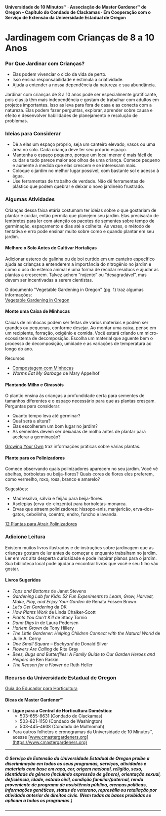 #### Universidade de 10 Minutos™ · Associação de Master Gardener™ de Oregon – Capítulo do Condado de Clackamas · Em Cooperação com o Serviço de Extensão da Universidade Estadual de Oregon

# Jardinagem com Crianças de 8 a 10 Anos

### Por Que Jardinar com Crianças?

- Elas podem vivenciar o ciclo da vida de perto.
- Isso ensina responsabilidade e estimula a criatividade.
- Ajuda a entender a nossa dependência da natureza e sua abundância.

Jardinar com crianças de 8 a 10 anos pode ser especialmente gratificante, pois elas já têm mais independência e gostam de trabalhar com adultos em projetos importantes. Isso as leva para fora de casa e as conecta com a natureza. Elas podem fazer perguntas, explorar, aprender sobre causa e efeito e desenvolver habilidades de planejamento e resolução de problemas.

### Ideias para Considerar

- Dê a elas um espaço próprio, seja um canteiro elevado, vasos ou uma área no solo. Cada criança deve ter seu próprio espaço.
- Mantenha o espaço pequeno, porque um local menor é mais fácil de cuidar e tudo parece maior aos olhos de uma criança. Comece pequeno e aumente à medida que elas crescem e se interessam mais.
- Coloque o jardim no melhor lugar possível, com bastante sol e acesso à água.
- Use ferramentas de trabalho de verdade. Não dê ferramentas de plástico que podem quebrar e deixar o novo jardineiro frustrado.

### Algumas Atividades

Crianças dessa faixa etária costumam ter ideias sobre o que gostariam de plantar e cuidar, então permita que planejem seu jardim. Elas precisarão de lembretes para ler com atenção os pacotes de sementes sobre tempo de germinação, espaçamento e dias até a colheita. Às vezes, o método de tentativa e erro pode ensinar muito sobre como e quando plantar em seu jardim.

#### Melhore o Solo Antes de Cultivar Hortaliças

Adicionar esterco de galinha ou de boi curtido em um canteiro específico ajuda as crianças a entenderem a importância do nitrogênio no jardim e como o uso do esterco animal é uma forma de reciclar resíduos e ajudar as plantas a crescerem. Talvez achem “nojento” ou “desagradável”, mas devem ser incentivadas a serem cientistas.

O documento "Vegetable Gardening in Oregon" (pg. 1) traz algumas informações:  
[Vegetable Gardening in Oregon](http://catalog.extension.oregonstate.edu/sites/catalog/files/project/pdf/ec871.pdf)

#### Monte uma Caixa de Minhocas

Caixas de minhocas podem ser feitas de vários materiais e podem ser grandes ou pequenas, conforme desejar. Ao montar uma caixa, pense em um recipiente, forração, oxigênio e comida. Você estará criando um micro-ecossistema de decomposição. Escolha um material que aguente bem o processo de decomposição, umidade e as variações de temperatura ao longo do ano.

Recursos:

- [Compostagem com Minhocas](https://catalog.extension.oregonstate.edu/em9034)
- *Worms Eat My Garbage* de Mary Appelhof

#### Plantando Milho e Girassóis

O plantio ensina às crianças a profundidade certa para sementes de tamanhos diferentes e o espaço necessário para que as plantas cresçam. Perguntas para considerar:

- Quanto tempo leva até germinar?
- Qual será a altura?
- Elas escolheram um bom lugar no jardim?
- As sementes devem ser deixadas de molho antes de plantar para acelerar a germinação?

[Growing Your Own](https://catalog.extension.oregonstate.edu/em9027) traz informações práticas sobre várias plantas.

#### Plante para os Polinizadores

Comece observando quais polinizadores aparecem no seu jardim. Você vê abelhas, borboletas ou beija-flores? Quais cores de flores eles preferem, como vermelho, roxo, rosa, branco e amarelo?

Sugestões:

- Madressilva, sálvia e feijão para beija-flores.
- Asclepias (erva-de-cinzento) para borboletas-monarca.
- Ervas que atraem polinizadores: hissopo-anis, manjericão, erva-dos-gatos, cebolinha, coentro, endro, funcho e lavanda.

[12 Plantas para Atrair Polinizadores](https://extension.oregonstate.edu/news/12-plants-entice-pollinators-your-garden)

### Adicione Leitura

Existem muitos livros ilustrados e de instruções sobre jardinagem que as crianças gostam de ler antes de começar e enquanto trabalham no jardim. Ler em voz alta desperta curiosidade e pode inspirar planos para o jardim. Sua biblioteca local pode ajudar a encontrar livros que você e seu filho vão gostar.

#### Livros Sugeridos

- *Tops and Bottoms* de Janet Stevens
- *Gardening Lab for Kids: 52 Fun Experiments to Learn, Grow, Harvest, Make, Play, and Enjoy Your Garden* de Renata Fossen Brown
- *Let’s Get Gardening* da DK
- *How Plants Work* de Linda Chalker-Scott
- *Plants You Can’t Kill* de Stacy Tornio
- *Dana Digs In* de Laura Pedersen
- *Harlem Grown* de Tony Hillery
- *The Little Gardener: Helping Children Connect with the Natural World* de Julie A. Cerny
- *One Small Square – Backyard* de Donald Silver
- *Flowers Are Calling* de Rita Gray
- *Bees, Bugs and Butterflies: A Family Guide to Our Garden Heroes and Helpers* de Ben Raskin
- *The Reason for a Flower* de Ruth Heller

### Recurso da Universidade Estadual de Oregon

[Guia do Educador para Horticultura](https://catalog.extension.oregonstate.edu/em9032)

#### Dicas de Master Gardener™

- **Ligue para a Central de Horticultura Doméstica:**
  - 503-655-8631 (Condado de Clackamas)
  - 503-821-1150 (Condado de Washington)
  - 503-445-4608 (Condado de Multnomah)
- Para outros folhetos e cronogramas da Universidade de 10 Minutos™, acesse [www.cmastergardeners.org](https://www.cmastergardeners.org)

---

##### O Serviço de Extensão da Universidade Estadual de Oregon proíbe a discriminação em todos os seus programas, serviços, atividades e materiais com base em raça, cor, origem nacional, religião, sexo, identidade de gênero (incluindo expressão de gênero), orientação sexual, deficiência, idade, estado civil, condição familiar/paternal, renda proveniente de programa de assistência pública, crenças políticas, informações genéticas, status de veterano, represália ou retaliação por atividade anterior de direitos civis. (Nem todas as bases proibidas se aplicam a todos os programas.)
---